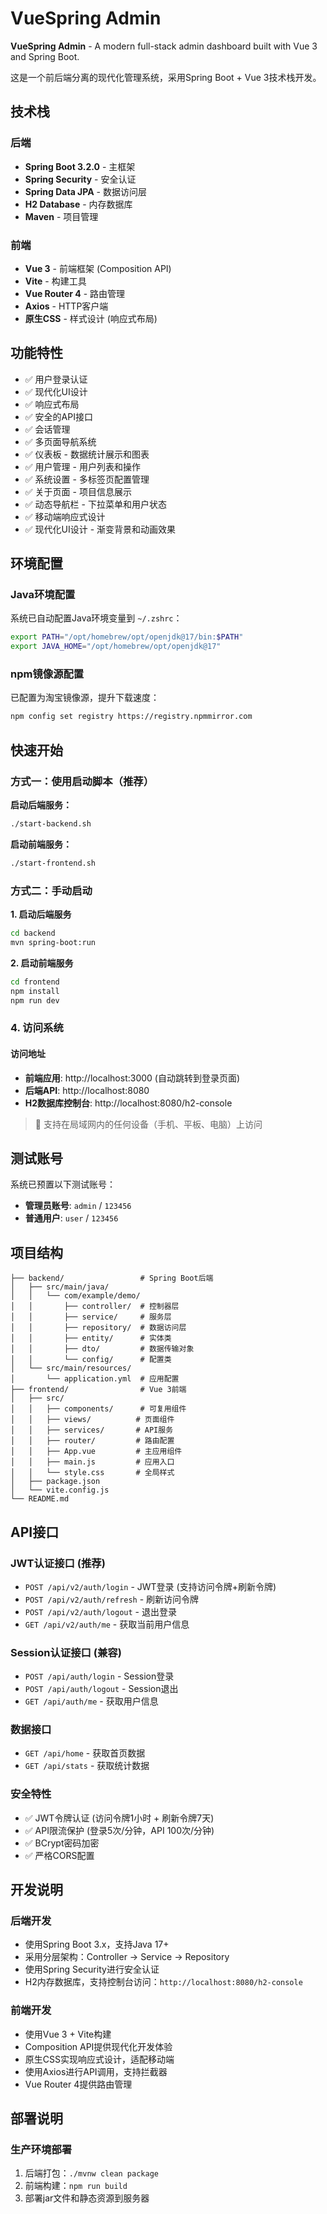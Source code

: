 # VueSpring Admin

**VueSpring Admin** - A modern full-stack admin dashboard built with Vue 3 and Spring Boot.

这是一个前后端分离的现代化管理系统，采用Spring Boot + Vue 3技术栈开发。

## 技术栈

### 后端
- **Spring Boot 3.2.0** - 主框架
- **Spring Security** - 安全认证
- **Spring Data JPA** - 数据访问层
- **H2 Database** - 内存数据库
- **Maven** - 项目管理

### 前端
- **Vue 3** - 前端框架 (Composition API)
- **Vite** - 构建工具
- **Vue Router 4** - 路由管理
- **Axios** - HTTP客户端
- **原生CSS** - 样式设计 (响应式布局)

## 功能特性

- ✅ 用户登录认证
- ✅ 现代化UI设计
- ✅ 响应式布局
- ✅ 安全的API接口
- ✅ 会话管理
- ✅ 多页面导航系统
- ✅ 仪表板 - 数据统计展示和图表
- ✅ 用户管理 - 用户列表和操作
- ✅ 系统设置 - 多标签页配置管理
- ✅ 关于页面 - 项目信息展示
- ✅ 动态导航栏 - 下拉菜单和用户状态
- ✅ 移动端响应式设计
- ✅ 现代化UI设计 - 渐变背景和动画效果

## 环境配置

### Java环境配置
系统已自动配置Java环境变量到 `~/.zshrc`：
```bash
export PATH="/opt/homebrew/opt/openjdk@17/bin:$PATH"
export JAVA_HOME="/opt/homebrew/opt/openjdk@17"
```

### npm镜像源配置
已配置为淘宝镜像源，提升下载速度：
```bash
npm config set registry https://registry.npmmirror.com
```

## 快速开始

### 方式一：使用启动脚本（推荐）

**启动后端服务：**
```bash
./start-backend.sh
```

**启动前端服务：**
```bash
./start-frontend.sh
```

### 方式二：手动启动

**1. 启动后端服务**
```bash
cd backend
mvn spring-boot:run
```

**2. 启动前端服务**
```bash
cd frontend
npm install
npm run dev
```

### 4. 访问系统

#### 访问地址
- **前端应用**: http://localhost:3000 (自动跳转到登录页面)
- **后端API**: http://localhost:8080
- **H2数据库控制台**: http://localhost:8080/h2-console

> 📱 支持在局域网内的任何设备（手机、平板、电脑）上访问

## 测试账号

系统已预置以下测试账号：

- **管理员账号**: `admin` / `123456`
- **普通用户**: `user` / `123456`

## 项目结构

```
├── backend/                 # Spring Boot后端
│   ├── src/main/java/
│   │   └── com/example/demo/
│   │       ├── controller/  # 控制器层
│   │       ├── service/     # 服务层
│   │       ├── repository/  # 数据访问层
│   │       ├── entity/      # 实体类
│   │       ├── dto/         # 数据传输对象
│   │       └── config/      # 配置类
│   └── src/main/resources/
│       └── application.yml  # 应用配置
├── frontend/                # Vue 3前端
│   ├── src/
│   │   ├── components/      # 可复用组件
│   │   ├── views/          # 页面组件
│   │   ├── services/       # API服务
│   │   ├── router/         # 路由配置
│   │   ├── App.vue         # 主应用组件
│   │   ├── main.js         # 应用入口
│   │   └── style.css       # 全局样式
│   ├── package.json
│   └── vite.config.js
└── README.md
```

## API接口

### JWT认证接口 (推荐)
- `POST /api/v2/auth/login` - JWT登录 (支持访问令牌+刷新令牌)
- `POST /api/v2/auth/refresh` - 刷新访问令牌
- `POST /api/v2/auth/logout` - 退出登录
- `GET /api/v2/auth/me` - 获取当前用户信息

### Session认证接口 (兼容)
- `POST /api/auth/login` - Session登录
- `POST /api/auth/logout` - Session退出
- `GET /api/auth/me` - 获取用户信息

### 数据接口
- `GET /api/home` - 获取首页数据
- `GET /api/stats` - 获取统计数据

### 安全特性
- ✅ JWT令牌认证 (访问令牌1小时 + 刷新令牌7天)
- ✅ API限流保护 (登录5次/分钟，API 100次/分钟)
- ✅ BCrypt密码加密
- ✅ 严格CORS配置

## 开发说明

### 后端开发
- 使用Spring Boot 3.x，支持Java 17+
- 采用分层架构：Controller -> Service -> Repository
- 使用Spring Security进行安全认证
- H2内存数据库，支持控制台访问：`http://localhost:8080/h2-console`

### 前端开发
- 使用Vue 3 + Vite构建
- Composition API提供现代化开发体验
- 原生CSS实现响应式设计，适配移动端
- 使用Axios进行API调用，支持拦截器
- Vue Router 4提供路由管理

## 部署说明

### 生产环境部署
1. 后端打包：`./mvnw clean package`
2. 前端构建：`npm run build`
3. 部署jar文件和静态资源到服务器
